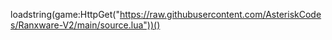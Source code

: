 loadstring(game:HttpGet("https://raw.githubusercontent.com/AsteriskCodes/Ranxware-V2/main/source.lua"))()
